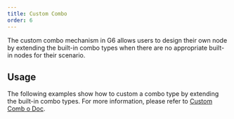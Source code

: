 ```yaml
---
title: Custom Combo
order: 6
---
```


The custom combo mechanism in G6 allows users to design their own node by extending the built-in combo types when there are no appropriate built-in nodes for their scenario.

## Usage

The following examples show how to custom a combo type by extending the built-in combo types. For more information, please refer to [Custom Comb o Doc](/en/docs/manual/advanced/custom-combo).
